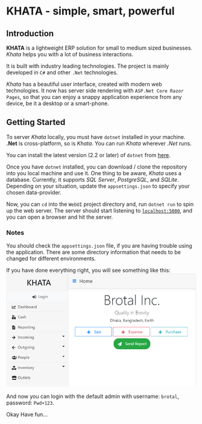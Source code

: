 # KHATA - simple, smart, powerful

## Introduction

**KHATA** is a lightweight ERP solution for small to medium sized businesses. *Khata* helps you with a lot of business interactions.

It is built with industry leading technologies. The project is mainly developed in `C#` and other `.Net` technologies.

*Khata* has a beautiful user interface, created with modern web technologies. It now has server side rendering with `ASP.Net Core Razor Pages`, so that you can enjoy a snappy application experience from any device, be it a desktop or a smart-phone.  

## Getting Started

To server *Khata* locally, you must have `dotnet` installed in your machine. **.Net** is cross-platform, so is *Khata*. You can run *Khata* wherever _.Net_ runs.

You can install the latest version (2.2 or later) of `dotnet` from [here](https://dotnet.microsoft.com/download).

Once you have `dotnet` installed, you can download / clone the repository into you local machine and use it. One thing to be aware, *Khata* uses a database. Currently, it supports _SQL Server_, _PostgreSQL_, and _SQLite_. Depending on your situation, update the `appsettings.json` to specify your chosen data-provider.

Now, you can `cd` into the `WebUI` project directory and, run `dotnet run` to spin up the web server. The server should start listening to [`localhost:5000`](http://localhost:5000), and you can open a browser and hit the server.

### Notes

You should check the `appsettings.json` file, if you are having trouble using the application. There are some directory information that needs to be changed for different environments.

If you have done everything right, you will see something like this: 
![home-page][home-page]

And now you can login with the default admin with username: `brotal`, password: `Pwd+123`.

Okay Have fun...

[home-page]: ./screenshots/home-page.png
